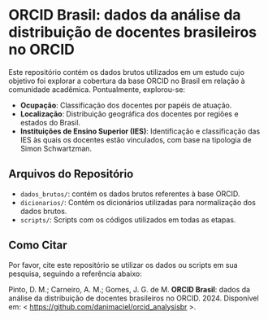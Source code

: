 # ORCID Brasil: dados da análise da distribuição de docentes brasileiros no ORCID

Este repositório contém os dados brutos utilizados em um estudo cujo objetivo foi explorar a cobertura da base ORCID no Brasil em relação à comunidade acadêmica. Pontualmente, explorou-se: 

- **Ocupação**: Classificação dos docentes por papéis de atuação.
- **Localização**: Distribuição geográfica dos docentes por regiões e estados do Brasil.
- **Instituições de Ensino Superior (IES)**: Identificação e classificação das IES às quais os docentes estão vinculados, com base na tipologia de Simon Schwartzman.

## Arquivos do Repositório

- `dados_brutos/`: contém os dados brutos referentes à base ORCID.
- `dicionarios/`: Contém os dicionários utilizadas para normalização dos dados brutos.
- `scripts/`: Scripts com os códigos utilizados em todas as etapas.

## Como Citar
Por favor, cite este repositório se utilizar os dados ou scripts em sua pesquisa, seguindo a referência abaixo:

Pinto, D. M.; Carneiro, A. M.; Gomes, J. G. de M. **ORCID Brasil**: dados da análise da distribuição de docentes brasileiros no ORCID. 2024. Disponível em: < https://github.com/danimaciel/orcid_analysisbr >. 

